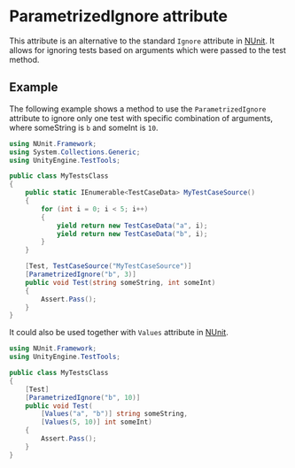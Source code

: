# ParametrizedIgnore attribute

This attribute is an alternative to the standard `Ignore` attribute in [NUnit](http://www.nunit.org/). It allows for ignoring tests based on arguments which were passed to the test method.

## Example

The following example shows a method to use the `ParametrizedIgnore` attribute to ignore only one test with specific combination of arguments, where someString is `b` and someInt is `10`.

```C#
using NUnit.Framework;
using System.Collections.Generic;
using UnityEngine.TestTools;

public class MyTestsClass
{
    public static IEnumerable<TestCaseData> MyTestCaseSource()
    {
        for (int i = 0; i < 5; i++)
        {
            yield return new TestCaseData("a", i);
            yield return new TestCaseData("b", i);
        }
    }

    [Test, TestCaseSource("MyTestCaseSource")]
    [ParametrizedIgnore("b", 3)]
    public void Test(string someString, int someInt)
    {
        Assert.Pass();
    }
}

```

It could also be used together with `Values` attribute in [NUnit](http://www.nunit.org/).

```C#
using NUnit.Framework;
using UnityEngine.TestTools;

public class MyTestsClass
{
    [Test]
    [ParametrizedIgnore("b", 10)]
    public void Test(
        [Values("a", "b")] string someString,
        [Values(5, 10)] int someInt)
    {
        Assert.Pass();
    }
}

```
